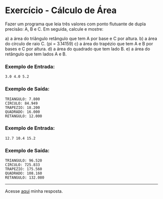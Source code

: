 # Exercício - Cálculo de Área

Fazer um programa que leia três valores com ponto flutuante de dupla precisão: A, B e C. Em seguida, calcule e mostre:

a) a área do triângulo retângulo que tem A por base e C por altura.
b) a área do círculo de raio C. (pi = 3.14159)
c) a área do trapézio que tem A e B por bases e C por altura.
d) a área do quadrado que tem lado B.
e) a área do retângulo que tem lados A e B.

### Exemplo de Entrada:

```
3.0 4.0 5.2
```

### Exemplo de Saída:

```
TRIANGULO: 7.800
CIRCULO: 84.949
TRAPEZIO: 18.200
QUADRADO: 16.000
RETANGULO: 12.000
```

### Exemplo de Entrada:

```
12.7 10.4 15.2
```

### Exemplo de Saída:

```
TRIANGULO: 96.520
CIRCULO: 725.833
TRAPEZIO: 175.560
QUADRADO: 108.160
RETANGULO: 132.080
```

---

Acesse [aqui](https://github.com/JonathanBarr0s/Udemy-CSharp/blob/main/00.%20Recapitula%C3%A7%C3%A3o%20de%20L%C3%B3gica%20de%20Programa%C3%A7%C3%A3o/05.%20C%C3%A1lculo%20de%20%C3%81rea/CalculoDeArea/CalculoDeArea/Program.cs) minha resposta.
